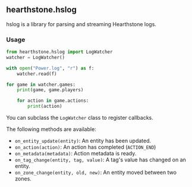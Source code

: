 ## hearthstone.hslog

hslog is a library for parsing and streaming Hearthstone logs.


### Usage

```python
from hearthstone.hslog import LogWatcher
watcher = LogWatcher()

with open("Power.log", "r") as f:
	watcher.read(f)

for game in watcher.games:
	print(game, game.players)

	for action in game.actions:
		print(action)
```

You can subclass the `LogWatcher` class to register callbacks.

The following methods are available:

* `on_entity_update(entity)`: An entity has been updated.
* `on_action(action)`: An action has completed (`ACTION_END`)
* `on_metadata(metadata)`: Action metadata is ready.
* `on_tag_change(entity, tag, value)`: A tag's value has changed on an entity.
* `on_zone_change(entity, old, new)`: An entity moved between two zones.
